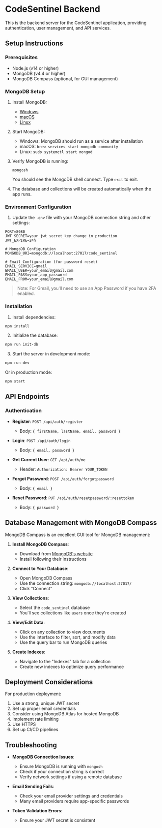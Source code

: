 # CodeSentinel Backend

This is the backend server for the CodeSentinel application, providing authentication, user management, and API services.

## Setup Instructions

### Prerequisites

- Node.js (v14 or higher)
- MongoDB (v4.4 or higher)
- MongoDB Compass (optional, for GUI management)

### MongoDB Setup

1. Install MongoDB:
   - [Windows](https://docs.mongodb.com/manual/tutorial/install-mongodb-on-windows/)
   - [macOS](https://docs.mongodb.com/manual/tutorial/install-mongodb-on-os-x/)
   - [Linux](https://docs.mongodb.com/manual/administration/install-on-linux/)

2. Start MongoDB:
   - Windows: MongoDB should run as a service after installation
   - macOS: `brew services start mongodb-community`
   - Linux: `sudo systemctl start mongod`

3. Verify MongoDB is running:
   ```
   mongosh
   ```
   You should see the MongoDB shell connect. Type `exit` to exit.

4. The database and collections will be created automatically when the app runs.

### Environment Configuration

1. Update the `.env` file with your MongoDB connection string and other settings:

```
PORT=8080
JWT_SECRET=your_jwt_secret_key_change_in_production
JWT_EXPIRE=24h

# MongoDB Configuration
MONGODB_URI=mongodb://localhost:27017/code_sentinel

# Email Configuration (for password reset)
EMAIL_SERVICE=gmail
EMAIL_USER=your_email@gmail.com
EMAIL_PASS=your_app_password
EMAIL_FROM=your_email@gmail.com
```

> Note: For Gmail, you'll need to use an App Password if you have 2FA enabled.

### Installation

1. Install dependencies:

```bash
npm install
```

2. Initialize the database:

```bash
npm run init-db
```

3. Start the server in development mode:

```bash
npm run dev
```

Or in production mode:

```bash
npm start
```

## API Endpoints

### Authentication

- **Register**: `POST /api/auth/register`
  - Body: `{ firstName, lastName, email, password }`

- **Login**: `POST /api/auth/login`
  - Body: `{ email, password }`

- **Get Current User**: `GET /api/auth/me`
  - Header: `Authorization: Bearer YOUR_TOKEN`

- **Forgot Password**: `POST /api/auth/forgotpassword`
  - Body: `{ email }`

- **Reset Password**: `PUT /api/auth/resetpassword/:resettoken`
  - Body: `{ password }`

## Database Management with MongoDB Compass

MongoDB Compass is an excellent GUI tool for MongoDB management:

1. **Install MongoDB Compass**:
   - Download from [MongoDB's website](https://www.mongodb.com/products/compass)
   - Install following their instructions

2. **Connect to Your Database**:
   - Open MongoDB Compass
   - Use the connection string: `mongodb://localhost:27017/`
   - Click "Connect"

3. **View Collections**:
   - Select the `code_sentinel` database
   - You'll see collections like `users` once they're created

4. **View/Edit Data**:
   - Click on any collection to view documents
   - Use the interface to filter, sort, and modify data
   - Use the query bar to run MongoDB queries

5. **Create Indexes**:
   - Navigate to the "Indexes" tab for a collection
   - Create new indexes to optimize query performance

## Deployment Considerations

For production deployment:

1. Use a strong, unique JWT secret
2. Set up proper email credentials 
3. Consider using MongoDB Atlas for hosted MongoDB
4. Implement rate limiting
5. Use HTTPS
6. Set up CI/CD pipelines

## Troubleshooting

- **MongoDB Connection Issues**: 
  - Ensure MongoDB is running with `mongosh`
  - Check if your connection string is correct
  - Verify network settings if using a remote database

- **Email Sending Fails**: 
  - Check your email provider settings and credentials
  - Many email providers require app-specific passwords

- **Token Validation Errors**: 
  - Ensure your JWT secret is consistent 